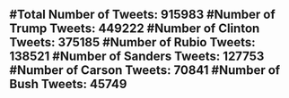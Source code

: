 #Total Number of Tweets: 915983 
#Number of Trump Tweets: 449222
#Number of Clinton Tweets: 375185
#Number of Rubio Tweets: 138521
#Number of Sanders Tweets: 127753
#Number of Carson Tweets: 70841
#Number of Bush Tweets: 45749
---
